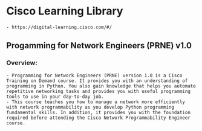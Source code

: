 # Cisco Learning Library
    - https://digital-learning.cisco.com/#/
## Progamming for Network Engineers (PRNE) v1.0
### Overview:
    - Programming for Network Engineers (PRNE) version 1.0 is a Cisco Training on Demand course. It provides you with an understanding of programming in Python. You also gain knowledge that helps you automate repetitive networking tasks and provides you with useful programming tools to use in your day-to-day job. 
    - This course teaches you how to manage a network more efficiently with network programmability as you develop Python programming fundamental skills. In addition, it provides you with the foundation required before attending the Cisco Network Programmability Engineer course. 